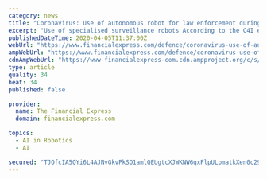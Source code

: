 ```yaml
---
category: news
title: "Coronavirus: Use of autonomous robot for law enforcement during COVID-19 lockdown"
excerpt: "Use of specialised surveillance robots According to the C4I expert, “A Robocop, with an autonomous driving capability utilise Artificial Intelligence (AI) tools for navigation by creating a digital map of its surroundings. Such ground rovers have been already effectively used by the Indian armed forces for border patrolling duties and more ..."
publishedDateTime: 2020-04-05T11:37:00Z
webUrl: "https://www.financialexpress.com/defence/coronavirus-use-of-autonomous-robot-for-law-enforcement-during-covid-19-lockdown/1919504/"
ampWebUrl: "https://www.financialexpress.com/defence/coronavirus-use-of-autonomous-robot-for-law-enforcement-during-covid-19-lockdown/1919504/lite/"
cdnAmpWebUrl: "https://www-financialexpress-com.cdn.ampproject.org/c/s/www.financialexpress.com/defence/coronavirus-use-of-autonomous-robot-for-law-enforcement-during-covid-19-lockdown/1919504/lite/"
type: article
quality: 34
heat: 34
published: false

provider:
  name: The Financial Express
  domain: financialexpress.com

topics:
  - AI in Robotics
  - AI

secured: "TJOfcIA5QYi6L4AJNvGkvPkSO1amlQEUgtcXJWKNW6qxFlpULpmatkXen0c292W5c3PueSEtialzZVFuxGC1PaXMhLdQ10X8MKbuw2g9waBdcdt9w3vxa2UmnP7kSv12EDZv5F5+1l1vutfKkJ2fjwenR0BrnUMPksaOVLM5zGh4AqM+i/ktXDPJA/1UvgN3vBiQIBw/H6e7BbVo1RGSrSSKBfiYncgFysFIsVmBPKXQ5n3Iv5gejZ1ji/x8PzUjqleAhluYLm3s7450q0cgjJEoQMkjr+DZpogTzwzWpMvbJF9358Pb/cQRlpagyWtXRWTAQwqu0FZ7BxYwfOfVpOdKeatfY9ow7Mu4qxZLgwJpKbaqtIU3XMrbZKHbQaHCjlQWSFHwuy2LvrryyqszdYkY115BsHOV98UVSiYJHmV/RqOjdTkriG9Ti5B8l9QDe75PTUOWgJfVafDpBTo8hkpn2boJboZALFLJ4kzNX2M=;Un39IbwGbnO+PFB0g1RwkA=="
---
```


